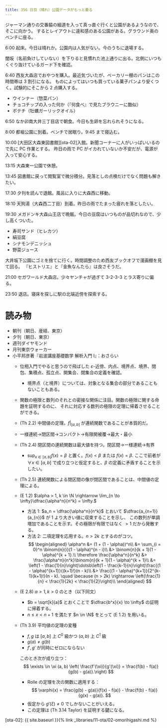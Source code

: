 ```yaml
---
title: 356 日目（晴れ）公園データがもっと要る
---
```


ジャーマン通りの交番脇の細道を入って真っ直ぐ行くと公園があるようなので、そこに向かう。
するとレイアウトに違和感のある公園がある。グラウンド奥のベンチに座る。

6:00 起床。今日は晴れか。公園内は人気がない。今のうちに退場する。

闇坂（名前負けしていない）を下りると見慣れた池上通りに出る。北側にいつもくぐり抜けているガード下を確認。

6:40 西友大森店でおやつを購入。最近気づいたが、ベーカリー棚のパンはこの時間帯は 3 割引になる。
ものによってはいつも買っている菓子パンより安くつく。試験的にそこから 2 点購入する。
* ウインナー（惣菜パン）
* チョコチップの入った何か（『何食べ』で見たブラウニーに酷似）
* ポテチ（牡蠣ガーリックオイル）

6:50 なか卯南大井三丁目店で朝食。今日も生卵を忘れられそうになる。

8:00 都堀公園に到着。ベンチで居眠り。9:45 まで寝込む。

10:00 [大田区大森東図書館][ota-02]入館。新聞コーナーに人がいっぱいいるので先に PC 作業とする。
昨日の雨で PC がイカれていないか不安だが、電源が入って安心する。

13:15 大森東一公園で休憩。

13:45 図書館に戻って閲覧室で微分積分。見落としの点検だけでなく問題も解きたい。

17:30 夕刊を読んで退館。風呂に入りに大森西に移動。

18:10 天狗湯（大森西二丁目）到着。昨日の雨でたまった疲れを落としたい。

19:30 メガドンキ大森山王店で晩飯。今日の豆腐はいつものが品切れなので、少し高くついた。
* 寿司サンド（ヒレカツ）
* 絹豆腐
* シナモンデニッシュ
* 野菜ジュース

大井坂下公園にゴミを捨てに行く。時間調整のため西友ブックオフで漫画棚を見て回る。
『ヒストリエ』と『金魚なんたら』は良さそうだ。

21:00 セガワールド大森店。少々ヤンチャが過ぎて 3-2-3-3 とラス寄りに偏る。

23:50 退店。寝床を探しに駅の北端近傍を探索する。

# 読み物

* 朝刊（朝日、産経、東京）
* 夕刊（朝日、東京）
* 週刊ダイヤモンド
* 月刊東京ウォーカー
* 小平邦彦著『岩波講座基礎数学 解析入門 I』：おさらい
  * 位相入門でやると思うので飛ばした $\varepsilon$-近傍、内点、境界点、境界、閉包、集積点、孤立点、開集合、閉集合の定義を確認。
    * 境界点（と境界）については、対象となる集合の部分であることもないこともある。
  * 関数の極限と数列のそれとの密接な関係に注目。関数の極限に関する命題を証明するのに、
    それに対応する数列の極限の定理に帰着させることができる。
  * (Th 2.2) 中間値の定理。$f|_{[a, b]}$ が連続関数であることが本質的だ。
  * 一様連続→閉区間→コンパクト→有限開被覆→最大・最小
  * (Th 2.4) 閉区間の連続関数は最大値を持つ。閉区間→一様連続→有界
    * $\displaystyle \sup_{x \in [a, b]}{f(x)} = \beta$ と置く。$f(x) < \beta$ または $f(x) = \beta.$
      ここで前者が $\forall x \in [a, b]$ で成り立つと仮定すると、$\beta$ の定義に矛盾することを示したい。
  * (Th 2.5) 連続関数による閉区間の像が閉区間であることは、中間値の定理による。
  * (E 1.2) $\alpha > 1, k \in \N \rightarrow \lim_{n \to \infty}\dfrac{\alpha^n}{n^k} = \infty.$
    * 方法 1: $a_n = \dfrac{\alpha^n}{n^k}$ とおいて $\dfrac{a_{n+1}}{a_{n}}$ が 1 より大きい値に収束することを示し、
      この数列が単調増加であることを示す。その極限が有限ではなく $> 1$ だから発散する。
    * 方法 2: 二項定理を応用する。$n > 2k$ とするのがコツ。
      $$
      \begin{aligned}
      \alpha^n &= (1 + (1 - \alpha))^n\\
      &= \sum_{i = 0}^n \binom{n}{i}(1 - \alpha)^{n - i}\\
      &> \binom{n}{k + 1}(1 - \alpha)^{k + 1}.\\
      \therefore \frac{\alpha^n}{n^k}
      &> \frac{\alpha^n}{n^k}\binom{n}{k + 1}(1 - \alpha)^{k + 1}\\
      &= \left(1 - \frac{1}{n}\right)\dotsb\left(1 - \frac{k-1}{n}\right)\frac{(1 - \alpha)^{k+1}}{(k+1)!}(n - k)\\
      &> \frac{(1 - \alpha)^{k+1}}{2^{k-1}(k+1)!}(n - k). \quad \because (n > 2k) \rightarrow \left(\frac{1}{n} < \frac{1}{2k} < \frac{1}{2}\right)\\
      \end{aligned}
      $$
  * (E 2.8) $\alpha > 1, k > 0$ のとき（以下同文）
    * $b = \sqrt[k]{a}$ とおくことで $\dfrac{b^x}{x} \to \infty$ の証明に帰着する。
    * $n \le x < n + 1$ を満たす $n \in \N$ をとって (E 1.2) を用いる。
  * (Th 3.9) 平均値の定理の変種
    * $f, g$ は $[a, b]$ 上 $C^0$ 級かつ $(a, b)$ 上 $C^1$ 級
    * $g(a) \ne g(b)$
    * $f', g'$ が同時にゼロにならない

    このとき次が成り立つ：
    $$
    \exists \in \xi (a, b)
    \left( \frac{f'(\xi)}{g'(\xi)} = \frac{f(b) - f(a)}{g(b) - g(a)}.\right)
    $$
    * Rolle の定理を次の関数に適用する：
      $$
      \varphi(x) = \frac{g(b) - g(a)}{f(x) - f(a)} - \frac{f(b) - f(a)}{g(x) - g(a)}.
      $$
    * 仮定から $g'(\xi) \ne 0$ でしかないことがいえる。
    * この定理は (Th 3.14 Taylor) を証明する鍵になる。

[ota-02]: {{ site.baseurl }}{% link _libraries/11-ota/02-omorihigashi.md %}

